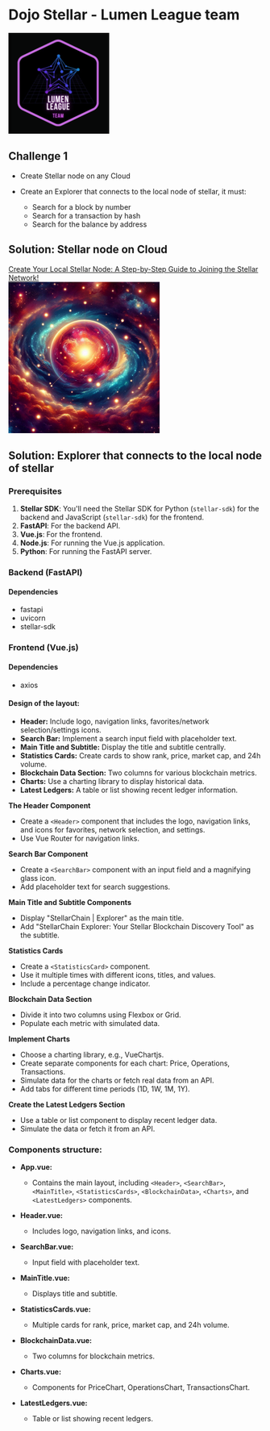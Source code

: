 # Dojo Stellar - Lumen League team

<img src="logo2.png" alt="Lumen League logo" width="200">

## Challenge 1

-   Create Stellar node on any Cloud

-   Create an Explorer that connects to the local node of stellar, it
    must:
    -   Search for a block by number
    -   Search for a transaction by hash
    -   Search for the balance by address

## Solution: Stellar node on Cloud

<a href="https://medium.com/@pavusa/create-your-local-stellar-node-a-step-by-step-guide-to-joining-the-stellar-network-179b80b26898" target="_blank">Create Your Local Stellar Node: A Step-by-Step Guide to Joining the Stellar Network!
<br />
<img src="Local Stellar Node.png" alt="Local Stellar Node Article" width="300"></a>

## Solution: Explorer that connects to the local node of stellar

### Prerequisites

1.  **Stellar SDK**: You'll need the Stellar SDK for Python (`stellar-sdk`) for the backend and JavaScript (`stellar-sdk`) for the frontend.
2.  **FastAPI**: For the backend API.
3.  **Vue.js**: For the frontend.
4.  **Node.js**: For running the Vue.js application.
5.  **Python**: For running the FastAPI server.

### Backend (FastAPI)

#### Dependencies

-   fastapi
-   uvicorn
-   stellar-sdk

### Frontend (Vue.js)

#### Dependencies

-   axios

#### Design of the layout:

-   **Header:** Include logo, navigation links, favorites/network selection/settings icons.
-   **Search Bar:** Implement a search input field with placeholder text.
-   **Main Title and Subtitle:** Display the title and subtitle centrally.
-   **Statistics Cards:** Create cards to show rank, price, market cap, and 24h volume.
-   **Blockchain Data Section:** Two columns for various blockchain metrics.
-   **Charts:** Use a charting library to display historical data.
-   **Latest Ledgers:** A table or list showing recent ledger information.

**The Header Component**

-   Create a `<Header>` component that includes the logo, navigation links, and icons for favorites, network selection, and settings.
-   Use Vue Router for navigation links.

**Search Bar Component**

-   Create a `<SearchBar>` component with an input field and a magnifying glass icon.
-   Add placeholder text for search suggestions.

**Main Title and Subtitle Components**

-   Display "StellarChain | Explorer" as the main title.
-   Add "StellarChain Explorer: Your Stellar Blockchain Discovery Tool" as the subtitle.

**Statistics Cards**

-   Create a `<StatisticsCard>` component.
-   Use it multiple times with different icons, titles, and values.
-   Include a percentage change indicator.

**Blockchain Data Section**

-   Divide it into two columns using Flexbox or Grid.
-   Populate each metric with simulated data.

**Implement Charts**

-   Choose a charting library, e.g., VueChartjs.
-   Create separate components for each chart: Price, Operations, Transactions.
-   Simulate data for the charts or fetch real data from an API.
-   Add tabs for different time periods (1D, 1W, 1M, 1Y).

**Create the Latest Ledgers Section**

-   Use a table or list component to display recent ledger data.
-   Simulate the data or fetch it from an API.

### Components structure:

-   **App.vue:**

    -   Contains the main layout, including `<Header>`, `<SearchBar>`, `<MainTitle>`, `<StatisticsCards>`, `<BlockchainData>`, `<Charts>`, and `<LatestLedgers>` components.

-   **Header.vue:**

    -   Includes logo, navigation links, and icons.

-   **SearchBar.vue:**

    -   Input field with placeholder text.

-   **MainTitle.vue:**

    -   Displays title and subtitle.

-   **StatisticsCards.vue:**

    -   Multiple cards for rank, price, market cap, and 24h volume.

-   **BlockchainData.vue:**

    -   Two columns for blockchain metrics.

-   **Charts.vue:**

    -   Components for PriceChart, OperationsChart, TransactionsChart.

-   **LatestLedgers.vue:**

    -   Table or list showing recent ledgers.
